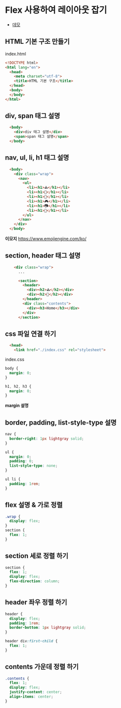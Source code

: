 # Flex 사용하여 레이아웃 잡기

* [데모](https://ovdncids.github.io/html-css-curriculum/flex)

## HTML 기본 구조 만들기
index.html
```html
<!DOCTYPE html>
<html lang="en">
  <head>
    <meta charset="utf-8">
    <title>HTML 기본 구조</title>
  </head>
  <body>
  </body>
</html>
```

## div, span 태그 설명
```html
  <body>
    <div>div 태그 설명</div>
    <span>span 태그 설명</span>
  </body>
```

## nav, ul, li, h1 태그 설명
```html
  <body>
    <div class="wrap">
      <nav>
        <ul>
          <li><h1>⛪</h1></li>
          <li><h1>🎡</h1></li>
          <li><h1>🎠</h1></li>
          <li><h1>🎮</h1></li>
          <li><h1>📷</h1></li>
          <li><h1>📼</h1></li>
        </ul>
      </nav>
    </div>
  </body>
```
**이모지**
https://www.emojiengine.com/ko/

## section, header 태그 설명
```html
    <div class="wrap">
      ...

      <section>
        <header>
          <div><h2>⛪</h2></div>
          <div><h2>🤖</h2></div>
        </header>
        <div class="contents">
          <div><h3>Home</h3></div>
        </div>
      </section>
```

## css 파일 연결 하기
```html
  <head>
    <link href="./index.css" rel="stylesheet">
```

index.css
```css
body {
  margin: 0;
}

h1, h2, h3 {
  margin: 0;
}
```
**margin 설명**

## border, padding, list-style-type 설명
```css
nav {
  border-right: 1px lightgray solid;
}

ul {
  margin: 0;
  padding: 0;
  list-style-type: none;
}

ul li {
  padding: 1rem;
}
```

## flex 설명 & 가로 정렬
```css
.wrap {
  display: flex;
}
section {
  flex: 1;
}
```

## section 세로 정렬 하기
```css
section {
  flex: 1;
  display: flex;
  flex-direction: column;
}
```

## header 좌우 정렬 하기
```css
header {
  display: flex;
  padding: 1rem;
  border-bottom: 1px lightgray solid;
}

header div:first-child {
  flex: 1;
}
```

## contents 가운데 정렬 하기
```css
.contents {
  flex: 1;
  display: flex;
  justify-content: center;
  align-items: center;
}
```
